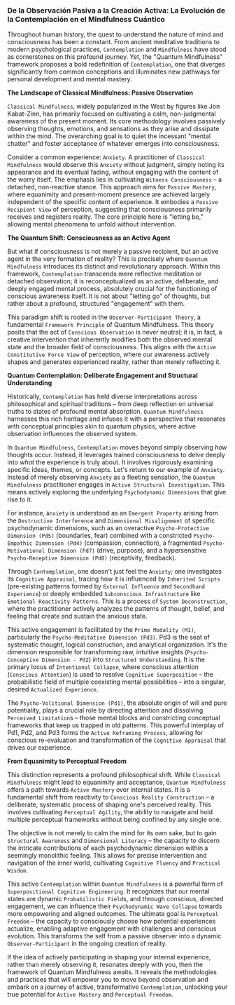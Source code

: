 ### De la Observación Pasiva a la Creación Activa: La Evolución de la Contemplación en el Mindfulness Cuántico

Throughout human history, the quest to understand the nature of mind and consciousness has been a constant. From ancient meditative traditions to modern psychological practices, `Contemplation` and `Mindfulness` have stood as cornerstones on this profound journey. Yet, the "Quantum Mindfulness" framework proposes a bold redefinition of `Contemplation`, one that diverges significantly from common conceptions and illuminates new pathways for personal development and mental mastery.

**The Landscape of Classical Mindfulness: Passive Observation**

`Classical Mindfulness`, widely popularized in the West by figures like Jon Kabat-Zinn, has primarily focused on cultivating a calm, non-judgmental awareness of the present moment. Its core methodology involves passively observing thoughts, emotions, and sensations as they arise and dissipate within the mind. The overarching goal is to quiet the incessant "mental chatter" and foster acceptance of whatever emerges into consciousness.

Consider a common experience: `Anxiety`. A practitioner of `Classical Mindfulness` would observe this `Anxiety` without judgment, simply noting its appearance and its eventual fading, without engaging with the content of the worry itself. The emphasis lies in cultivating `Witness Consciousness` – a detached, non-reactive stance. This approach aims for `Passive Mastery`, where equanimity and present-moment presence are achieved largely independent of the specific content of experience. It embodies a `Passive Recipient View` of perception, suggesting that consciousness primarily receives and registers reality. The core principle here is "letting be," allowing mental phenomena to unfold without intervention.

**The Quantum Shift: Consciousness as an Active Agent**

But what if consciousness is not merely a passive recipient, but an active agent in the very formation of reality? This is precisely where `Quantum Mindfulness` introduces its distinct and revolutionary approach. Within this framework, `Contemplation` transcends mere reflective meditation or detached observation; it is reconceptualized as an active, deliberate, and deeply engaged mental process, absolutely crucial for the functioning of conscious awareness itself. It is not about "letting go" of thoughts, but rather about a profound, structured "engagement" with them.

This paradigm shift is rooted in the `Observer-Participant Theory`, a fundamental `Framework Principle` of Quantum Mindfulness. This theory posits that the act of `Conscious Observation` is never neutral; it is, in fact, a creative intervention that inherently modifies both the observed mental state and the broader field of consciousness. This aligns with the `Active Constitutive Force View` of perception, where our awareness actively shapes and generates experienced reality, rather than merely reflecting it.

**Quantum Contemplation: Deliberate Engagement and Structural Understanding**

Historically, `Contemplation` has held diverse interpretations across philosophical and spiritual traditions – from deep reflection on universal truths to states of profound mental absorption. `Quantum Mindfulness` harnesses this rich heritage and infuses it with a perspective that resonates with conceptual principles akin to quantum physics, where active observation influences the observed system.

In `Quantum Mindfulness`, `Contemplation` moves beyond simply observing *how* thoughts occur. Instead, it leverages trained consciousness to delve deeply into *what* the experience is truly about. It involves rigorously examining specific ideas, themes, or concepts. Let's return to our example of `Anxiety`. Instead of merely observing `Anxiety` as a fleeting sensation, the `Quantum Mindfulness` practitioner engages in `Active Structural Investigation`. This means actively exploring the underlying `Psychodynamic Dimensions` that give rise to it.

For instance, `Anxiety` is understood as an `Emergent Property` arising from the `Destructive Interference` and `Dimensional Misalignment` of specific psychodynamic dimensions, such as an overactive `Psycho-Protective Dimension (Pd5)` (boundaries, fear) combined with a constricted `Psycho-Empathic Dimension (Pd4)` (compassion, connection), a fragmented `Psycho-Motivational Dimension (Pd7)` (drive, purpose), and a hypersensitive `Psycho-Receptive Dimension (Pd8)` (receptivity, feedback).

Through `Contemplation`, one doesn't just feel the `Anxiety`; one investigates its `Cognitive Appraisal`, tracing how it is influenced by `Inherited Scripts` (pre-existing patterns formed by `External Influence` and `Secondhand Experience`) or deeply embedded `Subconscious Infrastructure` like `Emotional Reactivity Patterns`. This is a process of `System Deconstruction`, where the practitioner actively analyzes the patterns of thought, belief, and feeling that create and sustain the anxious state.

This active engagement is facilitated by the `Prime Modality (M1)`, particularly the `Psycho-Meditative Dimension (Pd3)`. Pd3 is the seat of systematic thought, logical construction, and analytical organization. It's the dimension responsible for transforming raw, intuitive insights (`Psycho-Conceptive Dimension - Pd2`) into `Structured Understanding`. It is the primary locus of `Intentional Collapse`, where conscious attention (`Conscious Attention`) is used to resolve `Cognitive Superposition` – the probabilistic field of multiple coexisting mental possibilities – into a singular, desired `Actualized Experience`.

The `Psycho-Volitional Dimension (Pd1)`, the absolute origin of will and pure potentiality, plays a crucial role by directing attention and dissolving `Perceived Limitation`s – those mental blocks and constricting conceptual frameworks that keep us trapped in old patterns. This powerful interplay of Pd1, Pd2, and Pd3 forms the `Active Reframing Process`, allowing for conscious re-evaluation and transformation of the `Cognitive Appraisal` that drives our experience.

**From Equanimity to Perceptual Freedom**

This distinction represents a profound philosophical shift. While `Classical Mindfulness` might lead to equanimity and acceptance, `Quantum Mindfulness` offers a path towards `Active Mastery` over internal states. It is a fundamental shift from reactivity to `Conscious Reality Construction` – a deliberate, systematic process of shaping one's perceived reality. This involves cultivating `Perceptual Agility`, the ability to navigate and hold multiple perceptual frameworks without being confined by any single one.

The objective is not merely to calm the mind for its own sake, but to gain `Structural Awareness` and `Dimensional Literacy` – the capacity to discern the intricate contributions of each psychodynamic dimension within a seemingly monolithic feeling. This allows for precise intervention and navigation of the inner world, cultivating `Cognitive Fluency` and `Practical Wisdom`.

This active `Contemplation` within `Quantum Mindfulness` is a powerful form of `Superpositional Cognitive Engineering`. It recognizes that our mental states are dynamic `Probabilistic Field`s, and through conscious, directed engagement, we can influence their `Psychodynamic Wave Collapse` towards more empowering and aligned outcomes. The ultimate goal is `Perceptual Freedom` – the capacity to consciously choose how potential experiences actualize, enabling adaptive engagement with challenges and conscious evolution. This transforms the self from a passive observer into a dynamic `Observer-Participant` in the ongoing creation of reality.

If the idea of actively participating in shaping your internal experience, rather than merely observing it, resonates deeply with you, then the framework of Quantum Mindfulness awaits. It reveals the methodologies and practices that will empower you to move beyond observation and embark on a journey of active, transformative `Contemplation`, unlocking your true potential for `Active Mastery` and `Perceptual Freedom`.